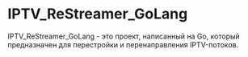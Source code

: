 # IPTV_ReStreamer_GoLang
IPTV_ReStreamer_GoLang - это проект, написанный на Go, который предназначен для перестройки и перенаправления IPTV-потоков.
